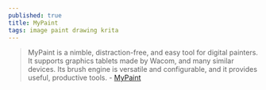 ```yaml
---
published: true
title: MyPaint
tags: image paint drawing krita
---
```

> MyPaint is a nimble, distraction-free, and easy tool for digital painters. It supports graphics tablets made by Wacom, and many similar devices. Its brush engine is versatile and configurable, and it provides useful, productive tools. - [MyPaint](http://mypaint.org/about/)
